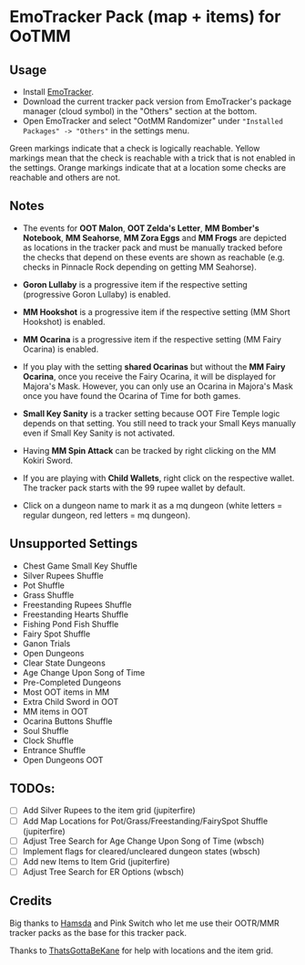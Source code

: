 # EmoTracker Pack (map + items) for OoTMM

## Usage

- Install [EmoTracker](https://emotracker.net/download/).
- Download the current tracker pack version from EmoTracker's package manager (cloud symbol) in the "Others" section at the bottom.
- Open EmoTracker and select "OotMM Randomizer" under `"Installed Packages" -> "Others"` in the settings menu.

Green markings indicate that a check is logically reachable. Yellow markings mean that the check is reachable with a trick that is not enabled in the settings. Orange markings indicate that at a location some checks are reachable and others are not.

## Notes

- The events for **OOT Malon**, **OOT Zelda's Letter**, **MM Bomber's Notebook**, **MM Seahorse**, **MM Zora Eggs** and **MM Frogs** are depicted as locations in the tracker pack and must be manually tracked before the checks that depend on these events are shown as reachable (e.g. checks in Pinnacle Rock depending on getting MM Seahorse).

- **Goron Lullaby** is a progressive item if the respective setting (progressive Goron Lullaby) is enabled.

- **MM Hookshot** is a progressive item if the respective setting (MM Short Hookshot) is enabled.

- **MM Ocarina** is a progressive item if the respective setting (MM Fairy Ocarina) is enabled.

- If you play with the setting **shared Ocarinas** but without the **MM Fairy Ocarina**, once you receive the Fairy Ocarina, it will be displayed for Majora's Mask. However, you can only use an Ocarina in Majora's Mask once you have found the Ocarina of Time for both games.

- **Small Key Sanity** is a tracker setting because OOT Fire Temple logic depends on that setting. You still need to track your Small Keys manually even if Small Key Sanity is not activated.

- Having **MM Spin Attack** can be tracked by right clicking on the MM Kokiri Sword.

- If you are playing with **Child Wallets**, right click on the respective wallet. The tracker pack starts with the 99 rupee wallet by default.

- Click on a dungeon name to mark it as a mq dungeon (white letters = regular dungeon, red letters = mq dungeon).

## Unsupported Settings

- Chest Game Small Key Shuffle
- Silver Rupees Shuffle
- Pot Shuffle
- Grass Shuffle
- Freestanding Rupees Shuffle
- Freestanding Hearts Shuffle
- Fishing Pond Fish Shuffle
- Fairy Spot Shuffle
- Ganon Trials
- Open Dungeons
- Clear State Dungeons
- Age Change Upon Song of Time
- Pre-Completed Dungeons
- Most OOT items in MM
- Extra Child Sword in OOT
- MM items in OOT
- Ocarina Buttons Shuffle
- Soul Shuffle
- Clock Shuffle
- Entrance Shuffle
- Open Dungeons OOT

## TODOs:

- [ ] Add Silver Rupees to the item grid (jupiterfire)
- [ ] Add Map Locations for Pot/Grass/Freestanding/FairySpot Shuffle (jupiterfire)
- [ ] Adjust Tree Search for Age Change Upon Song of Time (wbsch)
- [ ] Implement flags for cleared/uncleared dungeon states (wbsch)
- [ ] Add new Items to Item Grid (jupiterfire)
- [ ] Adjust Tree Search for ER Options (wbsch)

## Credits

Big thanks to [Hamsda](https://github.com/Hamsda/EmoTrackerPacks) and Pink Switch who let me use their OOTR/MMR tracker packs as the base for this tracker pack.

Thanks to [ThatsGottaBeKane](https://github.com/ThatsGottaBeKane) for help with locations and the item grid.
